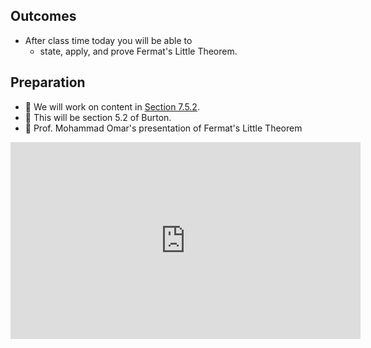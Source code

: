 ## Outcomes

* After class time today you will be able to
    * state, apply, and prove Fermat's Little Theorem.

## Preparation

* 💾 We will work on content in [Section 7.5.2](https://math.gordon.edu/ntic/ntic/section-wilson-flt.html#subsection-flt). 
* 📖 This will be section 5.2 of Burton.
* 🎥 Prof. Mohammad Omar's presentation of Fermat's Little Theorem

<iframe width="560" height="315" src="https://www.youtube.com/embed/zP9t001PXiU" title="YouTube video player" frameborder="0" allow="accelerometer; autoplay; clipboard-write; encrypted-media; gyroscope; picture-in-picture; web-share" allowfullscreen></iframe>

